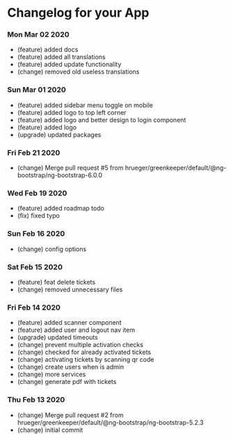 # Changelog for your App


### Mon Mar 02 2020
- (feature) added docs
- (feature) added all translations
- (feature) added update functionality
- (change) removed old useless translations

### Sun Mar 01 2020
- (feature) added sidebar menu toggle on mobile
- (feature) added logo to top left corner
- (feature) added logo and better design to login component
- (feature) added logo
- (upgrade) updated packages

### Fri Feb 21 2020
- (change) Merge pull request #5 from hrueger/greenkeeper/default/@ng-bootstrap/ng-bootstrap-6.0.0

### Wed Feb 19 2020
- (feature) added roadmap todo
- (fix) fixed typo

### Sun Feb 16 2020
- (change) config options

### Sat Feb 15 2020
- (feature) feat delete tickets
- (change) removed unnecessary files

### Fri Feb 14 2020
- (feature) added scanner component
- (feature) added user and logout nav item
- (upgrade) updated timeouts
- (change) prevent multiple activation checks
- (change) checked for already activated tickets
- (change) activating tickets by scanning qr code
- (change) create users when is admin
- (change) more services
- (change) generate pdf with tickets

### Thu Feb 13 2020
- (change) Merge pull request #2 from hrueger/greenkeeper/default/@ng-bootstrap/ng-bootstrap-5.2.3
- (change) initial commit
